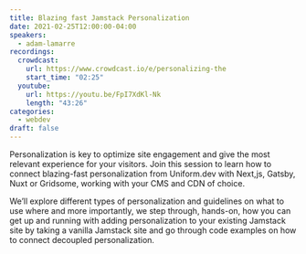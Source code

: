 ```yaml
---
title: Blazing fast Jamstack Personalization
date: 2021-02-25T12:00:00-04:00
speakers:
  - adam-lamarre
recordings:
  crowdcast:
    url: https://www.crowdcast.io/e/personalizing-the
    start_time: "02:25"
  youtube:
    url: https://youtu.be/FpI7XdKl-Nk
    length: "43:26"
categories:
  - webdev
draft: false
---
```


Personalization is key to optimize site engagement and give the most relevant experience for your visitors. Join this session to learn how to connect blazing-fast personalization from Uniform.dev with Next,js, Gatsby, Nuxt or Gridsome, working with your CMS and CDN of choice.

We’ll explore different types of personalization and guidelines on what to use where and more importantly, we step through, hands-on, how you can get up and running with adding personalization to your existing Jamstack site by taking a vanilla Jamstack site and go through code examples on how to connect decoupled personalization.
